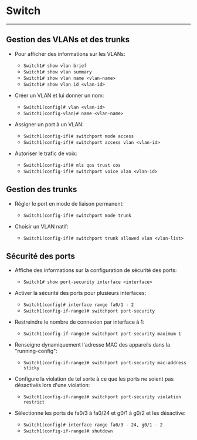 # Switch
---
## Gestion des VLANs et des trunks
- Pour afficher des informations sur les VLANs:
    - `Switch1# show vlan brief`
    - `Switch1# show vlan summary`
    - `Switch1# show vlan name <vlan-name>`
    - `Switch1# show vlan id <vlan-id>`

- Créer un VLAN et lui donner un nom:
    - `Switch1(config)# vlan <vlan-id>`
    - `Switch1(config-vlan)# name <vlan-name>`

- Assigner un port à un VLAN:
    - `Switch1(config-if)# switchport mode access`
    - `Switch1(config-if)# switchport access vlan <vlan-id>`

- Autoriser le trafic de voix:
    - `Switch1(config-if)# mls qos trust cos`
    - `Switch1(config-if)# switchport voice vlan <vlan-id>`

## Gestion des trunks
- Régler le port en mode de liaison permanent:
    - `Switch1(config-if)# switchport mode trunk`

- Choisir un VLAN natif:
    - `Switch1(config-if)# switchport trunk allowed vlan <vlan-list>`

## Sécurité des ports 
- Affiche des informations sur la configuration de sécurité des ports:
    - `Switch1# show port-security interface <interface>`

- Activer la sécurité des ports pour plusieurs interfaces:
    - `Switch1(config)# interface range fa0/1 - 2`
    - `Switch1(config-if-range)# switchport port-security`

- Restreindre le nombre de connexion par interface à 1:
    - `Switch1(config-if-range)# switchport port-security maximum 1`

- Renseigne dynamiquement l'adresse MAC des appareils dans la "running-config":
    - `Switch1(config-if-range)# switchport port-security mac-address sticky`

- Configure la violation de tel sorte à ce que les ports ne soient pas désactivés lors d'une violation:
    - `Switch1(config-if-range)# switchport port-security violation restrict`

- Sélectionne les ports de fa0/3 à fa0/24 et g0/1 à g0/2 et les désactive:
    - `Switch1(config)# interface range fa0/3 - 24, g0/1 - 2`
    - `Switch1(config-if-range)# shutdown`

